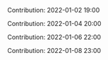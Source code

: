 Contribution: 2022-01-02 19:00

Contribution: 2022-01-04 20:00

Contribution: 2022-01-06 22:00

Contribution: 2022-01-08 23:00

